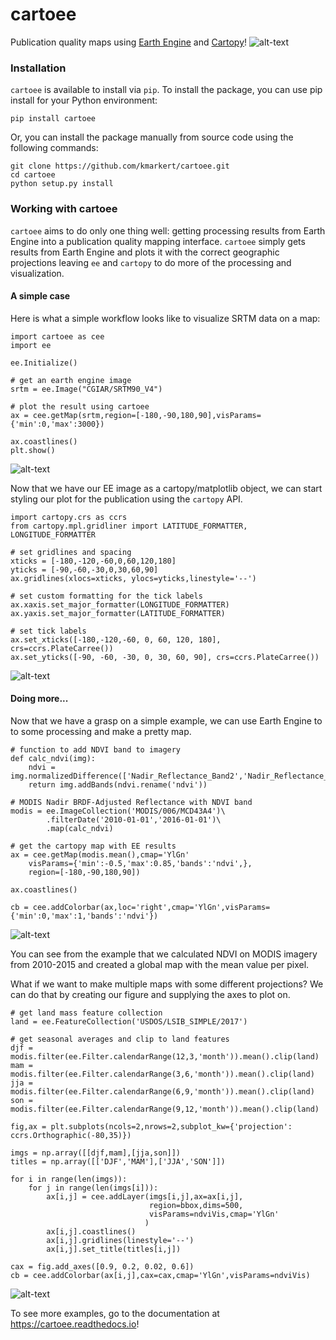 # cartoee
Publication quality maps using [Earth Engine](https://earthengine.google.com/) and [Cartopy](https://scitools.org.uk/cartopy/docs/latest/)!
![alt-text](./docs/_static/intro_fig.png)

### Installation
`cartoee` is available to install via `pip`. To install the package, you can use pip  install for your Python environment:

```
pip install cartoee
```

Or, you can install the package manually from source code using the following commands:

```
git clone https://github.com/kmarkert/cartoee.git
cd cartoee
python setup.py install
```


### Working with cartoee
`cartoee` aims to do only one thing well: getting processing results from Earth Engine into a publication quality mapping interface. `cartoee` simply gets results from Earth Engine and plots it with the correct geographic projections leaving `ee` and `cartopy` to do more of the processing and visualization.

#### A simple case

Here is what a simple workflow looks like to visualize SRTM data on a map:

```
import cartoee as cee
import ee

ee.Initialize()

# get an earth engine image
srtm = ee.Image("CGIAR/SRTM90_V4")

# plot the result using cartoee
ax = cee.getMap(srtm,region=[-180,-90,180,90],visParams={'min':0,'max':3000})

ax.coastlines()
plt.show()
```
![alt-text](./docs/_static/srtm_fig.png)

Now that we have our EE image as a cartopy/matplotlib object, we can start styling our plot for the publication using the `cartopy` API.

```
import cartopy.crs as ccrs
from cartopy.mpl.gridliner import LATITUDE_FORMATTER, LONGITUDE_FORMATTER

# set gridlines and spacing
xticks = [-180,-120,-60,0,60,120,180]
yticks = [-90,-60,-30,0,30,60,90]
ax.gridlines(xlocs=xticks, ylocs=yticks,linestyle='--')

# set custom formatting for the tick labels
ax.xaxis.set_major_formatter(LONGITUDE_FORMATTER)
ax.yaxis.set_major_formatter(LATITUDE_FORMATTER)

# set tick labels
ax.set_xticks([-180,-120,-60, 0, 60, 120, 180], crs=ccrs.PlateCarree())
ax.set_yticks([-90, -60, -30, 0, 30, 60, 90], crs=ccrs.PlateCarree())
```
![alt-text](./docs/_static/srtm_fig2.png)

#### Doing more...
Now that we have a grasp on a simple example, we can use Earth Engine to to some processing and make a pretty map.

```
# function to add NDVI band to imagery
def calc_ndvi(img):
    ndvi = img.normalizedDifference(['Nadir_Reflectance_Band2','Nadir_Reflectance_Band1'])
    return img.addBands(ndvi.rename('ndvi'))

# MODIS Nadir BRDF-Adjusted Reflectance with NDVI band
modis = ee.ImageCollection('MODIS/006/MCD43A4')\
        .filterDate('2010-01-01','2016-01-01')\
        .map(calc_ndvi)

# get the cartopy map with EE results
ax = cee.getMap(modis.mean(),cmap='YlGn'
    visParams={'min':-0.5,'max':0.85,'bands':'ndvi',},
    region=[-180,-90,180,90])

ax.coastlines()

cb = cee.addColorbar(ax,loc='right',cmap='YlGn',visParams={'min':0,'max':1,'bands':'ndvi'})
```
![alt-text](./docs/_static/global_ndvi.png)

You can see from the example that we calculated NDVI on MODIS imagery from 2010-2015 and created a global map with the mean value per pixel.

What if we want to make multiple maps with some different projections? We can do that by creating our figure and supplying the axes to plot on.


```
# get land mass feature collection
land = ee.FeatureCollection('USDOS/LSIB_SIMPLE/2017')

# get seasonal averages and clip to land features
djf = modis.filter(ee.Filter.calendarRange(12,3,'month')).mean().clip(land)
mam = modis.filter(ee.Filter.calendarRange(3,6,'month')).mean().clip(land)
jja = modis.filter(ee.Filter.calendarRange(6,9,'month')).mean().clip(land)
son = modis.filter(ee.Filter.calendarRange(9,12,'month')).mean().clip(land)

fig,ax = plt.subplots(ncols=2,nrows=2,subplot_kw={'projection': ccrs.Orthographic(-80,35)})

imgs = np.array([[djf,mam],[jja,son]])
titles = np.array([['DJF','MAM'],['JJA','SON']])

for i in range(len(imgs)):
    for j in range(len(imgs[i])):
        ax[i,j] = cee.addLayer(imgs[i,j],ax=ax[i,j],
                               region=bbox,dims=500,
                               visParams=ndviVis,cmap='YlGn'
                              )
        ax[i,j].coastlines()
        ax[i,j].gridlines(linestyle='--')
        ax[i,j].set_title(titles[i,j])

cax = fig.add_axes([0.9, 0.2, 0.02, 0.6])
cb = cee.addColorbar(ax[i,j],cax=cax,cmap='YlGn',visParams=ndviVis)
```
![alt-text](./docs/_static/seasonal_ndvi.png)

To see more examples, go to the documentation at https://cartoee.readthedocs.io!
